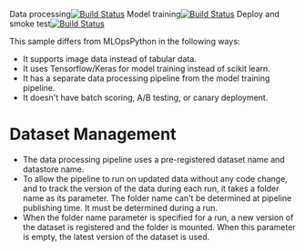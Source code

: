Data processing[![Build Status](https://dev.azure.com/cse-manufacturing/MLOpsManufacturing/_apis/build/status/image-classification-tensorflow/02-preprocess-data?branchName=main)](https://dev.azure.com/cse-manufacturing/MLOpsManufacturing/_build/latest?definitionId=33&branchName=main)
Model training[![Build Status](https://dev.azure.com/cse-manufacturing/MLOpsManufacturing/_apis/build/status/image-classification-tensorflow/03-train-evaluate-register-model?branchName=main)](https://dev.azure.com/cse-manufacturing/MLOpsManufacturing/_build/latest?definitionId=37&branchName=main)
Deploy and smoke test[![Build Status](https://dev.azure.com/cse-manufacturing/MLOpsManufacturing/_apis/build/status/image-classification-tensorflow/04-deploy-model-aci?branchName=main)](https://dev.azure.com/cse-manufacturing/MLOpsManufacturing/_build/latest?definitionId=39&branchName=main)

This sample differs from MLOpsPython in the following ways:

* It supports image data instead of tabular data.
* It uses Tensorflow/Keras for model training instead of scikit learn.
* It has a separate data processing pipeline from the model training pipeline.
* It doesn't have batch scoring, A/B testing, or canary deployment.

# Dataset Management
* The data processing pipeline uses a pre-registered dataset name and datastore name.
* To allow the pipeline to run on updated data without any code change, and to track the version of the data during each run, it takes a folder name as its parameter. The folder name can't be determined at pipeline publishing time. It must be determined during a run.
* When the folder name parameter is specified for a run, a new version of the dataset is registered and the folder is mounted. When this parameter is empty, the latest version of the dataset is used.